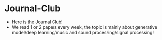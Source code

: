 # Journal-Club

- Here is the Journal Club!
- We read 1 or 2 papers every week, the topic is mainly about generative model/deep learning/music and sound processing/signal processing!
